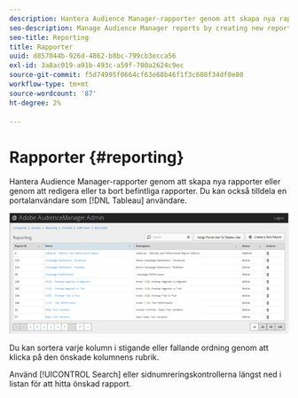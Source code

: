 ```yaml
---
description: Hantera Audience Manager-rapporter genom att skapa nya rapporter eller genom att redigera eller ta bort befintliga rapporter. Du kan också tilldela en portalanvändare som Tablet-användare.
seo-description: Manage Audience Manager reports by creating new reports or by editing or deleting existing reports. You can also assign a portal user as a Tableau user.
seo-title: Reporting
title: Rapporter
uuid: d857044b-926d-4862-b8bc-799cb3ecca56
exl-id: 3a8ac019-a91b-493c-a59f-700a2624c9ec
source-git-commit: f5d74995f0664cf63e68b46f1f3c608f34df0e80
workflow-type: tm+mt
source-wordcount: '87'
ht-degree: 2%

---
```


# Rapporter {#reporting}

Hantera Audience Manager-rapporter genom att skapa nya rapporter eller genom att redigera eller ta bort befintliga rapporter. Du kan också tilldela en portalanvändare som [!DNL Tableau] användare.

<!-- c_reporting.xml -->

![](assets/reporting.png)

Du kan sortera varje kolumn i stigande eller fallande ordning genom att klicka på den önskade kolumnens rubrik.

Använd [!UICONTROL Search] eller sidnumreringskontrollerna längst ned i listan för att hitta önskad rapport.
